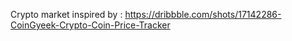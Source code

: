 Crypto market inspired by : https://dribbble.com/shots/17142286-CoinGyeek-Crypto-Coin-Price-Tracker

